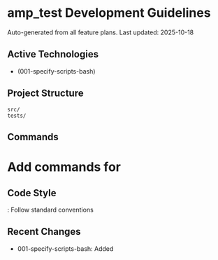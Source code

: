 # amp_test Development Guidelines

Auto-generated from all feature plans. Last updated: 2025-10-18

## Active Technologies
- (001-specify-scripts-bash)

## Project Structure
```
src/
tests/
```

## Commands
# Add commands for 

## Code Style
: Follow standard conventions

## Recent Changes
- 001-specify-scripts-bash: Added

<!-- MANUAL ADDITIONS START -->
<!-- MANUAL ADDITIONS END -->

